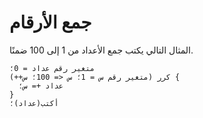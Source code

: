 ﻿---
sidebar_position: 3
---

# جمع الأرقام

المثال التالي يكتب جمع الأعداد من 1 إلى 100 ضمنًا.

```abjad showLineNumbers
متغير رقم عداد = 0؛
كرر (متغير رقم س = 1؛ س <= 100؛ س++) {
  عداد += س؛
}
أكتب(عداد)؛
```